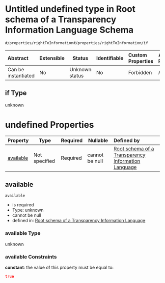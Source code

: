 # Untitled undefined type in Root schema of a Transparency Information Language Schema

```txt
#/properties/rightToInformation#/properties/rightToInformation/if
```




| Abstract            | Extensible | Status         | Identifiable | Custom Properties | Additional Properties | Access Restrictions | Defined In                                                           |
| :------------------ | ---------- | -------------- | ------------ | :---------------- | --------------------- | ------------------- | -------------------------------------------------------------------- |
| Can be instantiated | No         | Unknown status | No           | Forbidden         | Allowed               | none                | [tilt-schema.json\*](../out/tilt-schema.json "open original schema") |

## if Type

unknown

# undefined Properties

| Property                | Type          | Required | Nullable       | Defined by                                                                                                                                                                                                           |
| :---------------------- | ------------- | -------- | -------------- | :------------------------------------------------------------------------------------------------------------------------------------------------------------------------------------------------------------------- |
| [available](#available) | Not specified | Required | cannot be null | [Root schema of a Transparency Information Language](tilt-schema-properties-righttoinformation-if-properties-available.md "\#/properties/rightToInformation#/properties/rightToInformation/if/properties/available") |

## available




`available`

-   is required
-   Type: unknown
-   cannot be null
-   defined in: [Root schema of a Transparency Information Language](tilt-schema-properties-righttoinformation-if-properties-available.md "\#/properties/rightToInformation#/properties/rightToInformation/if/properties/available")

### available Type

unknown

### available Constraints

**constant**: the value of this property must be equal to:

```json
true
```
